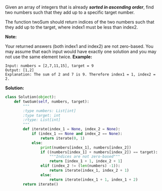 Given an array of integers that is already ***sorted in ascending order***, find two numbers such that they add up to a specific target number.

The function twoSum should return indices of the two numbers such that they add up to the target, where index1 must be less than index2.

**Note:**

Your returned answers (both index1 and index2) are not zero-based.
You may assume that each input would have exactly one solution and you may not use the same element twice.
**Example:**
```
Input: numbers = [2,7,11,15], target = 9
Output: [1,2]
Explanation: The sum of 2 and 7 is 9. Therefore index1 = 1, index2 = 2.
```
**Solution:**
```python
class Solution(object):
    def twoSum(self, numbers, target):
        """
        :type numbers: List[int]
        :type target: int
        :rtype: List[int]
        """
        def iterate(index_1 = None, index_2 = None):
            if (index_1 == None and index_2 == None):
                return iterate(0, 1)
            else:
                print(numbers[index_1], numbers[index_2])
                if ((numbers[index_1] + numbers[index_2]) == target):
                    """Indices are not zero-based"""
                    return [index_1 + 1, index_2 + 1]
                elif (index_2 != (len(numbers) -1)):
                    return iterate(index_1, index_2 + 1)
                else:
                    return iterate(index_1 + 1, index_1 + 2)
        return iterate()
```
